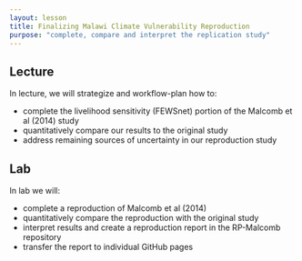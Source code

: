 ```yaml
---
layout: lesson
title: Finalizing Malawi Climate Vulnerability Reproduction
purpose: "complete, compare and interpret the replication study"
---
```


## Lecture

In lecture, we will strategize and workflow-plan how to:
- complete the livelihood sensitivity (FEWSnet) portion of the Malcomb et al (2014) study
- quantitatively compare our results to the original study
- address remaining sources of uncertainty in our reproduction study

## Lab

In lab we will:
- complete a reproduction of Malcomb et al (2014)
- quantitatively compare the reproduction with the original study
- interpret results and create a reproduction report in the RP-Malcomb repository
- transfer the report to individual GitHub pages